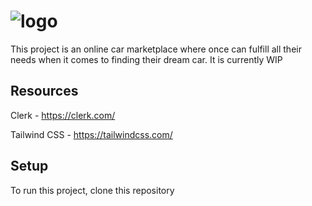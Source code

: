 #  ![logo](https://github.com/user-attachments/assets/61931793-349d-4cfb-a0ea-4fa14a609456)

This project is an online car marketplace where once can fulfill all their needs when it comes to finding their dream car. It is currently WIP

## Resources

Clerk - https://clerk.com/

Tailwind CSS - https://tailwindcss.com/

## Setup
To run this project, clone this repository 


